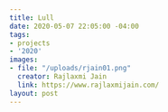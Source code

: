 ```yaml
---
title: Lull
date: 2020-05-07 22:05:00 -04:00
tags:
- projects
- '2020'
images:
- file: "/uploads/rjain01.png"
  creator: Rajlaxmi Jain
  link: https://www.rajlaxmijain.com/
layout: post
---
```


